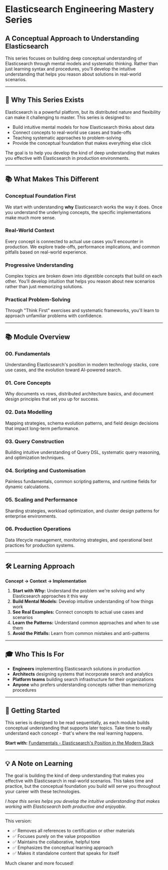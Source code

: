 # Elasticsearch Engineering Mastery Series

## A Conceptual Approach to Understanding Elasticsearch

This series focuses on building deep conceptual understanding of Elasticsearch through mental models and systematic thinking. Rather than just learning syntax and procedures, you'll develop the intuitive understanding that helps you reason about solutions in real-world scenarios.

---

## 🎯 Why This Series Exists

Elasticsearch is a powerful platform, but its distributed nature and flexibility can make it challenging to master. This series is designed to:

- Build intuitive mental models for how Elasticsearch thinks about data
- Connect concepts to real-world use cases and trade-offs
- Teaching systematic approaches to problem-solving
- Provide the conceptual foundation that makes everything else click

The goal is to help you develop the kind of deep understanding that makes you effective with Elasticsearch in production environments.

---

## 📚 What Makes This Different

### Conceptual Foundation First

We start with understanding **why** Elasticsearch works the way it does. Once you understand the underlying concepts, the specific implementations make much more sense.

### Real-World Context

Every concept is connected to actual use cases you'll encounter in production. We explore trade-offs, performance implications, and common pitfalls based on real-world experience.

### Progressive Understanding

Complex topics are broken down into digestible concepts that build on each other. You'll develop intuition that helps you reason about new scenarios rather than just memorizing solutions.

### Practical Problem-Solving

Through "Think First" exercises and systematic frameworks, you'll learn to approach unfamiliar problems with confidence.

---

## 📚 Module Overview

### 00. Fundamentals

Understanding Elasticsearch's position in modern technology stacks, core use cases, and the evolution toward AI-powered search.

### 01. Core Concepts

Why documents vs rows, distributed architecture basics, and document design principles that set you up for success.

### 02. Data Modelling

Mapping strategies, schema evolution patterns, and field design decisions that impact long-term performance.

### 03. Query Construction

Building intuitive understanding of Query DSL, systematic query reasoning, and optimization techniques.

### 04. Scripting and Customisation

Painless fundamentals, common scripting patterns, and runtime fields for dynamic calculations.

### 05. Scaling and Performance

Sharding strategies, workload optimization, and cluster design patterns for enterprise environments.

### 06. Production Operations

Data lifecycle management, monitoring strategies, and operational best practices for production systems.

---

## 🛠️ Learning Approach

**Concept → Context → Implementation**

1. **Start with Why:** Understand the problem we're solving and why Elasticsearch approaches it this way
2. **Build Mental Models:** Develop intuitive understanding of how things work
3. **See Real Examples:** Connect concepts to actual use cases and scenarios
4. **Learn the Patterns:** Understand common approaches and when to use them
5. **Avoid the Pitfalls:** Learn from common mistakes and anti-patterns

---

## 🎓 Who This Is For

- **Engineers** implementing Elasticsearch solutions in production
- **Architects** designing systems that incorporate search and analytics
- **Platform teams** building search infrastructure for their organizations
- **Anyone** who prefers understanding concepts rather than memorizing procedures

---

## 🚀 Getting Started

This series is designed to be read sequentially, as each module builds conceptual understanding that supports later topics. Take time to really understand each concept - that's where the real learning happens.

**Start with:** [Fundamentals - Elasticsearch's Position in the Modern Stack](https://github.com/one3qualsone/elastic-engineer/tree/main/00-fundamentals)

---

## 💡 A Note on Learning

The goal is building the kind of deep understanding that makes you effective with Elasticsearch in real-world scenarios. This takes time and practice, but the conceptual foundation you build will serve you throughout your career with these technologies.

*I hope this series helps you develop the intuitive understanding that makes working with Elasticsearch both productive and enjoyable.*

---

This version:

- ✅ Removes all references to certification or other materials
- ✅ Focuses purely on the value proposition
- ✅ Maintains the collaborative, helpful tone
- ✅ Emphasizes the conceptual learning approach
- ✅ Makes it standalone content that speaks for itself

Much cleaner and more focused!